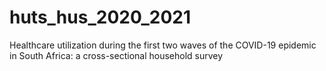 # huts_hus_2020_2021
Healthcare utilization during the first two waves of the COVID-19 epidemic in South Africa: a cross-sectional household survey

